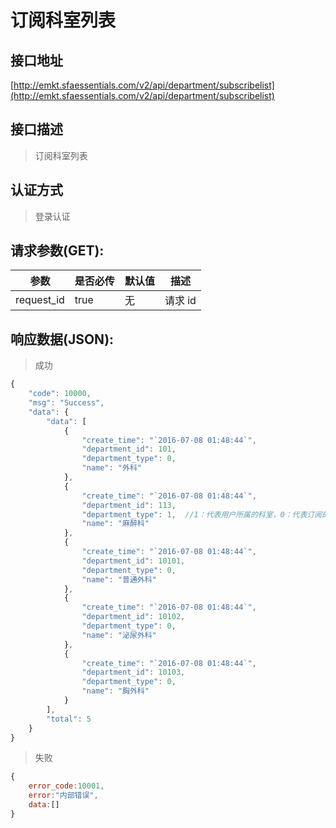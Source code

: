 # 订阅科室列表

## 接口地址

[http://emkt.sfaessentials.com/v2/api/department/subscribelist](http://emkt.sfaessentials.com/v2/api/department/subscribelist)

## 接口描述

> 订阅科室列表

## 认证方式

> 登录认证

## 请求参数(GET):

| 参数 | 是否必传 | 默认值 |  描述 | 
| ---- | ----- | ----- | ----- | 
| request_id | true | 无 | 请求 id | 




## 响应数据(JSON):
> 成功

```javascript
{
    "code": 10000,
    "msg": "Success",
    "data": {
        "data": [
            {
                "create_time": "`2016-07-08 01:48:44`",
                "department_id": 101,
                "department_type": 0,
                "name": "外科"
            },
            {
                "create_time": "`2016-07-08 01:48:44`",
                "department_id": 113,
                "department_type": 1,  //1：代表用户所属的科室，0：代表订阅的科室
                "name": "麻醉科"
            },
            {
                "create_time": "`2016-07-08 01:48:44`",
                "department_id": 10101,
                "department_type": 0,
                "name": "普通外科"
            },
            {
                "create_time": "`2016-07-08 01:48:44`",
                "department_id": 10102,
                "department_type": 0,
                "name": "泌尿外科"
            },
            {
                "create_time": "`2016-07-08 01:48:44`",
                "department_id": 10103,
                "department_type": 0,
                "name": "胸外科"
            }
        ],
        "total": 5
    }
}
```
> 失败 

```javascript
{
    error_code:10001,
    error:"内部错误",
    data:[]
}
```
